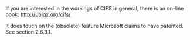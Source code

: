 If you are interested in the workings of CIFS in general, there is an
on-line book: <http://ubiqx.org/cifs/>

It does touch on the (obsolete) feature Microsoft claims to have
patented. See section 2.6.3.1.
